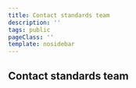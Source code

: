 ```yaml
---
title: Contact standards team
description: ''
tags: public
pageClass: ''
template: nosidebar
---
```


## Contact standards team
